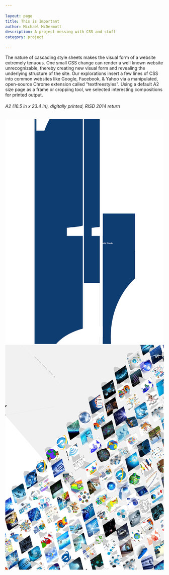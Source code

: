 ```yaml
---

layout: page
title: This is Important
author: Michael McDermott
description: A project messing with CSS and stuff
category: project

---
```


<link href="style.css" rel="stylesheet" type="text/css">

The nature of cascading style sheets makes the visual form of a website extremely tenuous. One small CSS change can render a well known website unrecognizable, thereby creating new visual form and revealing the underlying structure of the site. Our explorations insert a few lines of CSS into common websites like Google, Facebook, & Yahoo via a manipulated, open-source Chrome extension called "textfreestyles". Using a default A2 size page as a frame or cropping tool, we selected interesting compositions for printed output.

###### A2 (16.5 in x 23.4 in), digitally printed, RISD 2014       return

<img src="Projo">

<img src="Google.jpg" />